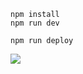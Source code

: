 ```
npm install
npm run dev
```

```
npm run deploy
```

![](http://127.0.0.1:8787/api/stats/abhigyantrips)
